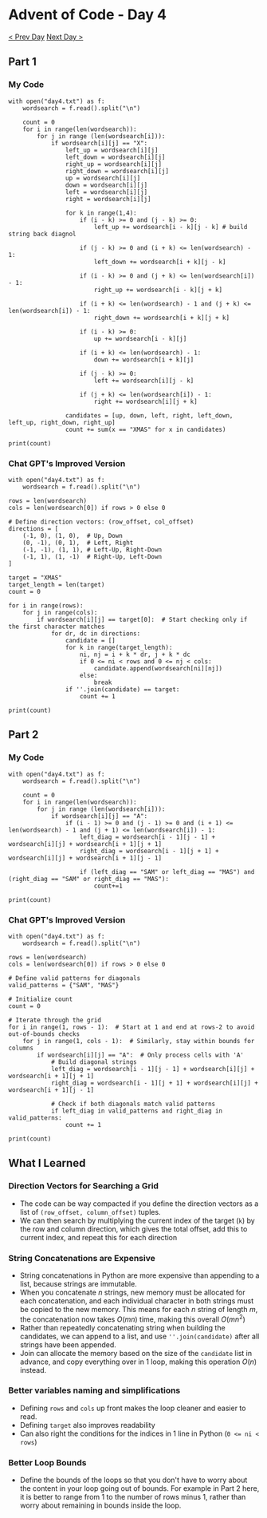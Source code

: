 # Advent of Code - Day 4
[< Prev Day](day3.html) [Next Day >](day5.html)

## Part 1
### My Code
```{.python .numberLines}
with open("day4.txt") as f:
    wordsearch = f.read().split("\n")
    
    count = 0
    for i in range(len(wordsearch)):
        for j in range (len(wordsearch[i])):
            if wordsearch[i][j] == "X":
                left_up = wordsearch[i][j]
                left_down = wordsearch[i][j]
                right_up = wordsearch[i][j]
                right_down = wordsearch[i][j]
                up = wordsearch[i][j]
                down = wordsearch[i][j]
                left = wordsearch[i][j]
                right = wordsearch[i][j]

                for k in range(1,4):
                    if (i - k) >= 0 and (j - k) >= 0:
                        left_up += wordsearch[i - k][j - k] # build string back diagnol
                    
                    if (j - k) >= 0 and (i + k) <= len(wordsearch) - 1:
                        left_down += wordsearch[i + k][j - k]
                    
                    if (i - k) >= 0 and (j + k) <= len(wordsearch[i]) - 1:
                        right_up += wordsearch[i - k][j + k]
                    
                    if (i + k) <= len(wordsearch) - 1 and (j + k) <= len(wordsearch[i]) - 1:
                        right_down += wordsearch[i + k][j + k]
                    
                    if (i - k) >= 0:
                        up += wordsearch[i - k][j]
                    
                    if (i + k) <= len(wordsearch) - 1:
                        down += wordsearch[i + k][j]
                    
                    if (j - k) >= 0:
                        left += wordsearch[i][j - k]
                    
                    if (j + k) <= len(wordsearch[i]) - 1:
                        right += wordsearch[i][j + k]
            
                candidates = [up, down, left, right, left_down, left_up, right_down, right_up]
                count += sum(x == "XMAS" for x in candidates)

print(count)
```
### Chat GPT's Improved Version
```{.python .numberLines}
with open("day4.txt") as f:
    wordsearch = f.read().split("\n")
    
rows = len(wordsearch)
cols = len(wordsearch[0]) if rows > 0 else 0

# Define direction vectors: (row_offset, col_offset)
directions = [
    (-1, 0), (1, 0),  # Up, Down
    (0, -1), (0, 1),  # Left, Right
    (-1, -1), (1, 1), # Left-Up, Right-Down
    (-1, 1), (1, -1)  # Right-Up, Left-Down
]

target = "XMAS"
target_length = len(target)
count = 0

for i in range(rows):
    for j in range(cols):
        if wordsearch[i][j] == target[0]:  # Start checking only if the first character matches
            for dr, dc in directions:
                candidate = []
                for k in range(target_length):
                    ni, nj = i + k * dr, j + k * dc
                    if 0 <= ni < rows and 0 <= nj < cols:
                        candidate.append(wordsearch[ni][nj])
                    else:
                        break
                if ''.join(candidate) == target:
                    count += 1

print(count)
```
## Part 2
### My Code
```{.python .numberLines}
with open("day4.txt") as f:
    wordsearch = f.read().split("\n")
    
    count = 0
    for i in range(len(wordsearch)):
        for j in range (len(wordsearch[i])):
            if wordsearch[i][j] == "A":
                if (i - 1) >= 0 and (j - 1) >= 0 and (i + 1) <= len(wordsearch) - 1 and (j + 1) <= len(wordsearch[i]) - 1:
                    left_diag = wordsearch[i - 1][j - 1] + wordsearch[i][j] + wordsearch[i + 1][j + 1]
                    right_diag = wordsearch[i - 1][j + 1] + wordsearch[i][j] + wordsearch[i + 1][j - 1]
                
                    if (left_diag == "SAM" or left_diag == "MAS") and (right_diag == "SAM" or right_diag == "MAS"):
                        count+=1

print(count)
```
### Chat GPT's Improved Version
```{.python .numberLines}
with open("day4.txt") as f:
    wordsearch = f.read().split("\n")

rows = len(wordsearch)
cols = len(wordsearch[0]) if rows > 0 else 0

# Define valid patterns for diagonals
valid_patterns = {"SAM", "MAS"}

# Initialize count
count = 0

# Iterate through the grid
for i in range(1, rows - 1):  # Start at 1 and end at rows-2 to avoid out-of-bounds checks
    for j in range(1, cols - 1):  # Similarly, stay within bounds for columns
        if wordsearch[i][j] == "A":  # Only process cells with 'A'
            # Build diagonal strings
            left_diag = wordsearch[i - 1][j - 1] + wordsearch[i][j] + wordsearch[i + 1][j + 1]
            right_diag = wordsearch[i - 1][j + 1] + wordsearch[i][j] + wordsearch[i + 1][j - 1]

            # Check if both diagonals match valid patterns
            if left_diag in valid_patterns and right_diag in valid_patterns:
                count += 1

print(count)
```

## What I Learned
### Direction Vectors for Searching a Grid
* The code can be way compacted if you define the direction vectors as a list of `(row_offset, column_offset)` tuples.
* We can then search by multiplying the current index of the target (`k`) by the row and column direction, which gives the total offset, add this to current index, and repeat this for each direction

### String Concatenations are Expensive
* String concatenations in Python are more expensive than appending to a list, because strings are immutable.
* When you concatenate $n$ strings, new memory must be allocated for each concatenation, and each individual character in both strings must be copied to the new memory. This means for each $n$ string of length $m$, the concatenation now takes $O(mn)$ time, making this overall $O(mn^2)$
* Rather than repeatedly concatenating string when building the candidates, we can append to a list, and use `''.join(candidate)` after all strings have been appended.
* Join can allocate the memory based on the size of the `candidate` list in advance, and copy everything over in 1 loop, making this operation $O(n)$ instead.

### Better variables naming and simplifications
* Defining `rows` and `cols` up front makes the loop cleaner and easier to read.
* Defining `target` also improves readability
* Can also right the conditions for the indices in 1 line in Python (`0 <= ni < rows`)

### Better Loop Bounds
* Define the bounds of the loops so that you don't have to worry about the content in your loop going out of bounds. For example in Part 2 here, it is better to range from 1 to the number of rows minus 1, rather than worry about remaining in bounds inside the loop.
